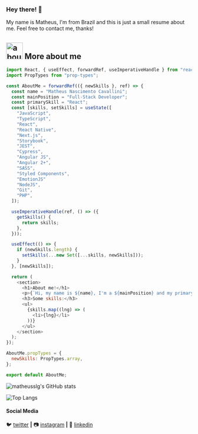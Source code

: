 ### Hey there! 👋

My name is Matheus, I'm from Brazil and this is just a small resume about me. Feel free to contact me, thanks!

## <img width="45" alt="about" src="https://raw.github.com/elizarov/elizarov/master/about.png"> More about me

```js
import React, { useEffect, forwardRef, useImperativeHandle } from "react";
import PropTypes from "prop-types";

const AboutMe = forwardRef(({ newSkills }, ref) => {
  const name = "Matheus Nascimento Cavallini";
  const mainPosition = "Full-Stack Developer";
  const primarySkill = "React";
  const [skills, setSkills] = useState([
    "JavaScript",
    "TypeScript",
    "React",
    "React Native",
    "Next.js",
    "Storybook",
    "JEST",
    "Cypress",
    "Angular JS",
    "Angular 2+",
    "SASS",
    "Styled Components",
    "EmotionJS"
    "NodeJS",
    "Git",
    "PHP",
  ]);

  useImperativeHandle(ref, () => ({
    getSkills() {
      return skills;
    },
  }));

  useEffect(() => {
    if (newSkills.length) {
      setSkills(...new Set([...skills, newSkills]));
    }
  }, [newSkills]);

  return (
    <section>
      <h1>About me!</h1>
      <p>{`Hi, my name is ${name}, I'm a ${mainPosition} and my primary skill is ${primarySkill}.`}</p>
      <h3>Some skills:</h3>
      <ul>
        {skills.map((lng) => (
          <li>{lng}</li>
        ))}
      </ul>
    </section>
  );
});

AboutMe.propTypes = {
  newSkills: PropTypes.array,
};

export default AboutMe;
```

![matheusslg's GitHub stats](https://github-readme-stats.vercel.app/api?username=matheusslg&count_private=true&show_icons=true)

![Top Langs](https://github-readme-stats.vercel.app/api/top-langs/?username=matheusslg&hide=php&layout=compact)

[twitter]: https://twitter.com/matheus_slg
[instagram]: https://www.instagram.com/mathcavallini/
[linkedin]: https://www.linkedin.com/in/matheus-nascimento-cavallini-420408143/

#### Social Media

🐦 [twitter][twitter] **|** 
📷 [instagram][instagram] **|** 
👔 [linkedin][linkedin]

